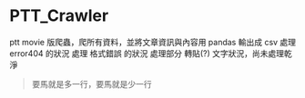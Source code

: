# PTT_Crawler
ptt movie 版爬蟲，爬所有資料，並將文章資訊與內容用 pandas 輸出成 csv
處理 error404 的狀況
處理 格式錯誤 的狀況
處理部分 轉貼(?) 文字狀況，尚未處理乾淨
> 要馬就是多一行，要馬就是少一行
